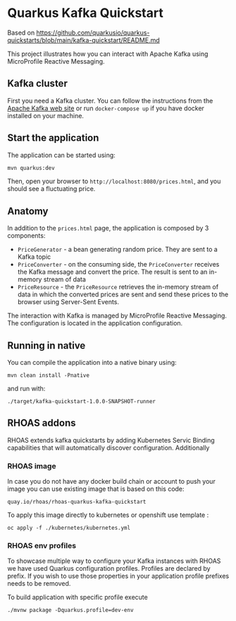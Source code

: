 Quarkus Kafka Quickstart
========================

Based on https://github.com/quarkusio/quarkus-quickstarts/blob/main/kafka-quickstart/README.md

This project illustrates how you can interact with Apache Kafka using MicroProfile Reactive Messaging.

## Kafka cluster

First you need a Kafka cluster. You can follow the instructions from the [Apache Kafka web site](https://kafka.apache.org/quickstart) or run `docker-compose up` if you have docker installed on your machine.

## Start the application

The application can be started using: 

```bash
mvn quarkus:dev
```

Then, open your browser to `http://localhost:8080/prices.html`, and you should see a fluctuating price.

## Anatomy

In addition to the `prices.html` page, the application is composed by 3 components:

* `PriceGenerator` - a bean generating random price. They are sent to a Kafka topic
* `PriceConverter` - on the consuming side, the `PriceConverter` receives the Kafka message and convert the price.
The result is sent to an in-memory stream of data
* `PriceResource`  - the `PriceResource` retrieves the in-memory stream of data in which the converted prices are sent and send these prices to the browser using Server-Sent Events.

The interaction with Kafka is managed by MicroProfile Reactive Messaging.
The configuration is located in the application configuration.

## Running in native

You can compile the application into a native binary using:

`mvn clean install -Pnative`

and run with:

`./target/kafka-quickstart-1.0.0-SNAPSHOT-runner` 

## RHOAS addons

RHOAS extends kafka quickstarts by adding Kubernetes Servic Binding capabilities that will automatically discover configuration.
Additionally


### RHOAS image 

In case you do not have any docker build chain or account to push your image you can use existing image that is based on this code:
``` 
quay.io/rhoas/rhoas-quarkus-kafka-quickstart
```

To apply this image directly to kubernetes or openshift use template :
```
oc apply -f ./kubernetes/kubernetes.yml
```

### RHOAS env profiles

To showcase multiple way to configure your Kafka instances with RHOAS we have used Quarkus configuration profiles.
Profiles are declared by prefix. If you wish to use those properties in your application profile prefixes needs to be removed.

To build application with specific profile execute 
```
./mvnw package -Dquarkus.profile=dev-env
```